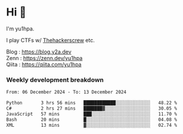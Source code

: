 # Hi 👋

I'm yu1hpa.

I play CTFs w/ [Thehackerscrew](https://www.thehackerscrew.team/) etc.

Blog : https://blog.y2a.dev  
Zenn : https://zenn.dev/yu1hpa  
Qiita : https://qiita.com/yu1hpa  

### Weekly development breakdown

<!--START_SECTION:waka-->

```txt
From: 06 December 2024 - To: 13 December 2024

Python       3 hrs 56 mins   ████████████░░░░░░░░░░░░░   48.22 %
C#           2 hrs 27 mins   ███████▓░░░░░░░░░░░░░░░░░   30.05 %
JavaScript   57 mins         ███░░░░░░░░░░░░░░░░░░░░░░   11.70 %
Bash         20 mins         █░░░░░░░░░░░░░░░░░░░░░░░░   04.08 %
XML          13 mins         ▓░░░░░░░░░░░░░░░░░░░░░░░░   02.74 %
```

<!--END_SECTION:waka-->

